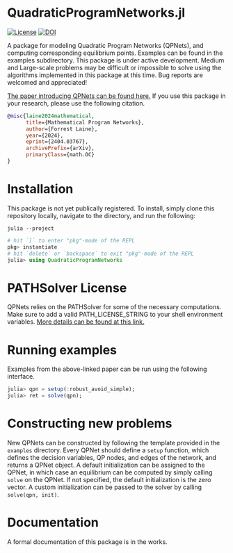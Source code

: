 # QuadraticProgramNetworks.jl

[![License](https://img.shields.io/badge/license-MIT-blue)](https://opensource.org/licenses/MIT)
[![DOI](https://zenodo.org/badge/572722223.svg)](https://zenodo.org/doi/10.5281/zenodo.11043760)

A package for modeling Quadratic Program Networks (QPNets), and computing corresponding equilibrium points. Examples can be found in the examples subdirectory. This package is under active development. Medium and Large-scale problems may be difficult or impossible to solve using the algorithms implemented in this package at this time. Bug reports are welcomed and appreciated!

[The paper introducing QPNets can be found here.](https://arxiv.org/abs/2404.03767) If you use this package in your research, please use the following citation.

```bibtex
@misc{laine2024mathematical,
      title={Mathematical Program Networks}, 
      author={Forrest Laine},
      year={2024},
      eprint={2404.03767},
      archivePrefix={arXiv},
      primaryClass={math.OC}
}
```

# Installation

This package is not yet publically registered. To install, simply clone this repository locally, navigate to the directory, and run the following:

```
julia --project
```
```julia
# hit `]` to enter "pkg"-mode of the REPL
pkg> instantiate
# hit `delete` or `backspace` to exit "pkg"-mode of the REPL
julia> using QuadraticProgramNetworks
```

# PATHSolver License
QPNets relies on the PATHSolver for some of the necessary computations. Make sure to add a valid PATH_LICENSE_STRING to your shell environment variables. [More details can be found at this link.](https://github.com/chkwon/PATHSolver.jl)

# Running examples

Examples from the above-linked paper can be run using the following interface. 

```julia
julia> qpn = setup(:robust_avoid_simple);
julia> ret = solve(qpn);
```

# Constructing new problems

New QPNets can be constructed by following the template provided in the ``` examples ``` directory. Every QPNet should define a ```setup``` function, which defines the decision variables, QP nodes, and edges of the network, and returns a QPNet object. A default initialization can be assigned to the QPNet, in which case an equilibrium can be computed by simply calling ```solve``` on the QPNet. If not specified, the default initialization is the zero vector. A custom initialization can be passed to the solver by calling 
```solve(qpn, init)```.

# Documentation

A formal documentation of this package is in the works.

